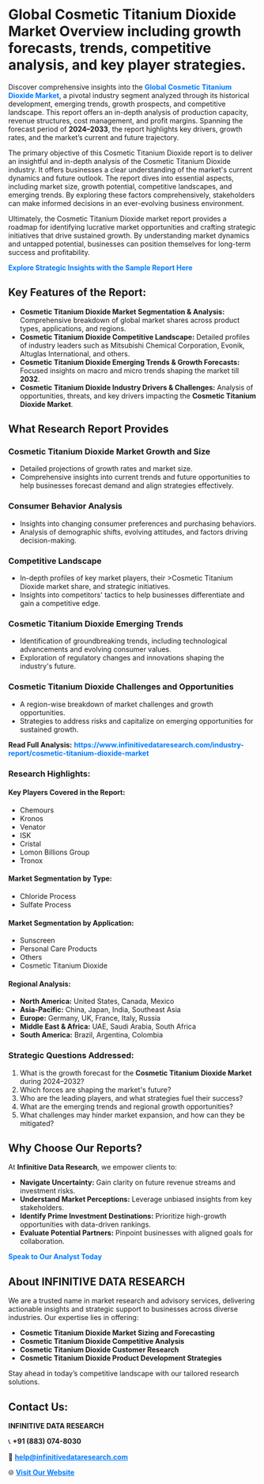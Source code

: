 <h1>Global Cosmetic Titanium Dioxide Market Overview including growth forecasts, trends, competitive analysis, and key player strategies.</h1>
<p>
Discover comprehensive insights into the 
<a href="https://www.infinitivedataresearch.com/industry-report/cosmetic-titanium-dioxide-market" rel="dofollow" style="color: #007BFF; text-decoration: none;"><strong>Global Cosmetic Titanium Dioxide Market</strong></a>, a pivotal industry segment analyzed through its historical development, emerging trends, growth prospects, and competitive landscape. This report offers an in-depth analysis of production capacity, revenue structures, cost management, and profit margins. Spanning the forecast period of <strong>2024–2033</strong>, the report highlights key drivers, growth rates, and the market’s current and future trajectory.
</p>
<p>
The primary objective of this Cosmetic Titanium Dioxide report is to deliver an insightful and in-depth analysis of the Cosmetic Titanium Dioxide industry. It offers businesses a clear understanding of the market's current dynamics and future outlook. The report dives into essential aspects, including market size, growth potential, competitive landscapes, and emerging trends. By exploring these factors comprehensively, stakeholders can make informed decisions in an ever-evolving business environment.
</p>
<p>
Ultimately, the Cosmetic Titanium Dioxide market report provides a roadmap for identifying lucrative market opportunities and crafting strategic initiatives that drive sustained growth. By understanding market dynamics and untapped potential, businesses can position themselves for long-term success and profitability.
</p>
<p>
<a href="https://www.infinitivedataresearch.com/request-sample/reportId=103515" style="color: #007BFF; text-decoration: none;"><strong>Explore Strategic Insights with the Sample Report Here</strong></a>
</p>

<h2>Key Features of the Report:</h2>
<ul>
<li><strong>Cosmetic Titanium Dioxide Market Segmentation & Analysis:</strong> Comprehensive breakdown of global market shares across product types, applications, and regions.</li>
<li><strong>Cosmetic Titanium Dioxide Competitive Landscape:</strong> Detailed profiles of industry leaders such as Mitsubishi Chemical Corporation, Evonik, Altuglas International, and others.</li>
<li><strong>Cosmetic Titanium Dioxide Emerging Trends & Growth Forecasts:</strong> Focused insights on macro and micro trends shaping the market till <strong>2032</strong>.</li>
<li><strong>Cosmetic Titanium Dioxide Industry Drivers & Challenges:</strong> Analysis of opportunities, threats, and key drivers impacting the <strong>Cosmetic Titanium Dioxide Market</strong>.</li>
</ul>

<h2>What Research Report Provides</h2>
<h3>Cosmetic Titanium Dioxide Market Growth and Size</h3>
<ul>
<li>Detailed projections of growth rates and market size.</li>
<li>Comprehensive insights into current trends and future opportunities to help businesses forecast demand and align strategies effectively.</li>
</ul>

<h3>Consumer Behavior Analysis</h3>
<ul>
<li>Insights into changing consumer preferences and purchasing behaviors.</li>
<li>Analysis of demographic shifts, evolving attitudes, and factors driving decision-making.</li>
</ul>

<h3>Competitive Landscape</h3>
<ul>
<li>In-depth profiles of key market players, their >Cosmetic Titanium Dioxide market share, and strategic initiatives.</li>
<li>Insights into competitors' tactics to help businesses differentiate and gain a competitive edge.</li>
</ul>

<h3>Cosmetic Titanium Dioxide Emerging Trends</h3>
<ul>
<li>Identification of groundbreaking trends, including technological advancements and evolving consumer values.</li>
<li>Exploration of regulatory changes and innovations shaping the industry's future.</li>
</ul>

<h3>Cosmetic Titanium Dioxide Challenges and Opportunities</h3>
<ul>
<li>A region-wise breakdown of market challenges and growth opportunities.</li>
<li>Strategies to address risks and capitalize on emerging opportunities for sustained growth.</li>
</ul>
<p><strong>Read Full Analysis:</strong> <a href="https://www.infinitivedataresearch.com/industry-report/cosmetic-titanium-dioxide-market" rel="dofollow" style="color: #007BFF; text-decoration: none;"><strong>https://www.infinitivedataresearch.com/industry-report/cosmetic-titanium-dioxide-market</strong></a></p>
<h3>Research Highlights:</h3>
<h4>Key Players Covered in the Report:</h4>
<ul><li>Chemours</li><li>Kronos</li><li>Venator</li><li>ISK</li><li>Cristal</li><li>Lomon Billions Group</li><li>Tronox</li></ul>
<h4>Market Segmentation by Type:</h4>
<ul><li>Chloride Process</li><li>Sulfate Process</li></ul>
<h4>Market Segmentation by Application:</h4>
<ul><li>Sunscreen</li><li>Personal Care Products</li><li>Others</li><li>Cosmetic Titanium Dioxide</li></ul>

<h4>Regional Analysis:</h4>
<ul>
<li><strong>North America:</strong> United States, Canada, Mexico</li>
<li><strong>Asia-Pacific:</strong> China, Japan, India, Southeast Asia</li>
<li><strong>Europe:</strong> Germany, UK, France, Italy, Russia</li>
<li><strong>Middle East & Africa:</strong> UAE, Saudi Arabia, South Africa</li>
<li><strong>South America:</strong> Brazil, Argentina, Colombia</li>
</ul>

<h3>Strategic Questions Addressed:</h3>
<ol>
<li>What is the growth forecast for the <strong>Cosmetic Titanium Dioxide Market</strong> during 2024–2032?</li>
<li>Which forces are shaping the market's future?</li>
<li>Who are the leading players, and what strategies fuel their success?</li>
<li>What are the emerging trends and regional growth opportunities?</li>
<li>What challenges may hinder market expansion, and how can they be mitigated?</li>
</ol>

<h2>Why Choose Our Reports?</h2>
<p>At <strong>Infinitive Data Research</strong>, we empower clients to:</p>
<ul>
<li><strong>Navigate Uncertainty:</strong> Gain clarity on future revenue streams and investment risks.</li>
<li><strong>Understand Market Perceptions:</strong> Leverage unbiased insights from key stakeholders.</li>
<li><strong>Identify Prime Investment Destinations:</strong> Prioritize high-growth opportunities with data-driven rankings.</li>
<li><strong>Evaluate Potential Partners:</strong> Pinpoint businesses with aligned goals for collaboration.</li>
</ul>
<p><a href="https://www.infinitivedataresearch.com/industry-report/cosmetic-titanium-dioxide-market" rel="dofollow" style="color: #007BFF; text-decoration: none;"><strong>Speak to Our Analyst Today</strong></a></p>

<h2>About INFINITIVE DATA RESEARCH</h2>
<p>We are a trusted name in market research and advisory services, delivering actionable insights and strategic support to businesses across diverse industries. Our expertise lies in offering:</p>
<ul>
<li><strong>Cosmetic Titanium Dioxide Market Sizing and Forecasting</strong></li>
<li><strong>Cosmetic Titanium Dioxide Competitive Analysis</strong></li>
<li><strong>Cosmetic Titanium Dioxide Customer Research</strong></li>
<li><strong>Cosmetic Titanium Dioxide Product Development Strategies</strong></li>
</ul>
<p>Stay ahead in today’s competitive landscape with our tailored research solutions.</p>

<h2>Contact Us:</h2>
<p><strong>INFINITIVE DATA RESEARCH</strong></p>
<p>📞 <strong>+91 (883) 074-8030</strong></p>
<p>📧 <strong><a href="mailto:help@infinitivedataresearch.com" style="color: #007BFF;">help@infinitivedataresearch.com</a></strong></p>
<p>🌐 <strong><a href="https://www.infinitivedataresearch.com" rel="dofollow" style="color: #007BFF;">Visit Our Website</a></strong></p>